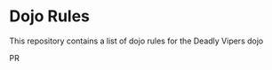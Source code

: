 Dojo Rules
==========

This repository contains a list of dojo rules for the Deadly Vipers dojo


PR

